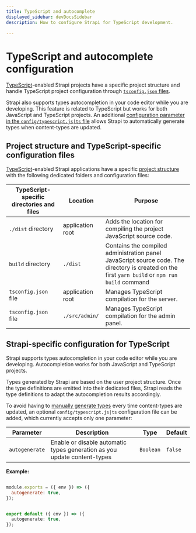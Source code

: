 ```yaml
---
title: TypeScript and autocomplete
displayed_sidebar: devDocsSidebar
description: How to configure Strapi for TypeScript development. 

---
```


# TypeScript and autocomplete configuration

[TypeScript](/dev-docs/typescript)-enabled Strapi projects have a specific project structure and handle TypeScript project configuration through [`tsconfig.json` files](#project-structure-and-typescript-specific-configuration-files).

Strapi also supports types autocompletion in your code editor while you are developing. This feature is related to TypeScript but works for both JavaScript and TypeScript projects. An additional [configuration parameter in the `config/typescript.js|ts` file](/dev-docs/configurations/typescript#strapi-specific-configuration-for-typescript-) allows Strapi to automatically generate types when content-types are updated.

## Project structure and TypeScript-specific configuration files

[TypeScript](/dev-docs/typescript)-enabled Strapi applications have a specific [project structure](/dev-docs/project-structure) with the following dedicated folders and configuration files:

| TypeScript-specific directories and files | Location         | Purpose                                                                                                                                           |
|-------------------------------------------|------------------|---------------------------------------------------------------------------------------------------------------------------------------------------|
| `./dist` directory                        | application root | Adds the location for compiling the project JavaScript source code.                                                                               |
| `build` directory                         | `./dist`         | Contains the compiled administration panel JavaScript source code.  The directory is created on the first `yarn build` or `npm run build` command |
| `tsconfig.json` file                      | application root | Manages TypeScript compilation for the server.                                                                                                    |
| `tsconfig.json` file                      | `./src/admin/`   | Manages TypeScript compilation for the admin panel.                                                                                               |

## Strapi-specific configuration for TypeScript <BetaBadge />

Strapi supports types autocompletion in your code editor while you are developing. Autocompletion works for both JavaScript and TypeScript projects.

Types generated by Strapi are based on the user project structure. Once the type definitions are emitted into their dedicated files, Strapi reads the type definitions to adapt the autocompletion results accordingly.

To avoid having to [manually generate types](/dev-docs/typescript#generate-typings-for-project-schemas) every time content-types are updated, an optional `config/typescript.js|ts` configuration file can be added, which currently accepts only one parameter:

| Parameter      | Description                                            | Type      | Default |
| -------------- | ------------------------------------------------------ | --------- | ------- |
| `autogenerate` | Enable or disable automatic types generation as you update content-types | `Boolean` | `false` |

**Example:**

<Tabs groupId="js-ts">

<TabItem value="javascript" label="JavaScript">

```js title="./config/typescript.js"

module.exports = ({ env }) => ({
  autogenerate: true,
});
```

</TabItem>

<TabItem value="typescript" label="TypeScript">

```ts title="./config/typescript.ts"

export default ({ env }) => ({
  autogenerate: true,
});
```

</TabItem>

</Tabs>
